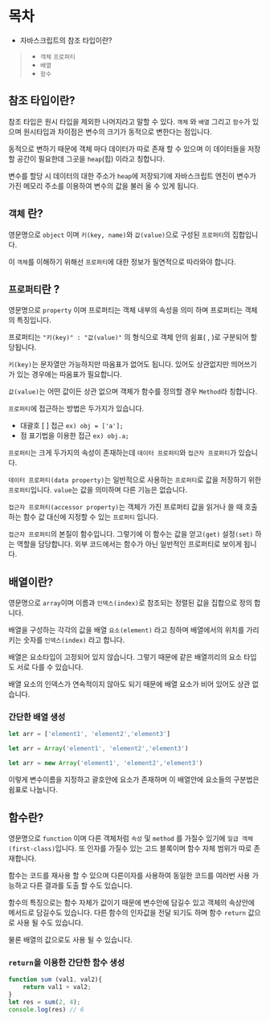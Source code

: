 # 목차

- 자바스크립트의 참조 타입이란?

> - `객체`
> `프로퍼티`
> - `배열`
> - `함수`

## 참조 타입이란?

참조 타입은 원시 타입을 제외한 나머지라고 말할 수 있다. `객체` 와 `배열` 그리고 `함수`가 있으며 원시타입과 차이점은 변수의 크기가 동적으로 변한다는 점입니다.

동적으로 변하기 때문에 객체 마다 데이터가 따로 존재 할 수 있으며 이 데이터들을 저장 할 공간이 필요한데 그곳을 `heap`(힙) 이라고 칭합니다.

변수를 할당 시 데이터의 대한 주소가 `heap`에 저장되기에 자바스크립트 엔진이 변수가 가진 메모리 주소를 이용하여 변수의 값을 불러 올 수 있게 됩니다.


## `객체` 란?

영문명으로 `object` 이며 `키(key, name)`와 `값(value)`으로 구성된 `프로퍼티`의 집합입니다. 

이 `객체`를 이해하기 위해선 `프로퍼티`에 대한 정보가 필연적으로 따라와야 합니다.


## `프로퍼티`란 ?
영문명으로 `property` 이며 프로퍼티는 객체 내부의 속성을 의미 하며 프로퍼티는 객체의 특징입니다.

프로퍼티는 `"키(key)" : "값(value)"` 의 형식으로 객체 안의 쉼표( , )로 구분되어 할당됩니다.

`키(key)`는 문자열만 가능하지만 따옴표가 없어도 됩니다. 있어도 상관없지만 띄어쓰기가 있는 경우에는 따옴표가 필요합니다.

`값(value)`는 어떤 값이든 상관 없으며 객체가 함수를 정의할 경우 `Method`라 칭합니다.

`프로퍼티`에 접근하는 방법은 두가지가 있습니다.

- 대괄호 [ ] 접근 
`ex) obj = ['a'];`
- 점 표기법을 이용한 접근 `ex) obj.a;`

`프로퍼티`는 크게 두가지의 속성이 존재하는데 `데이터 프로퍼티`와 `접근자 프로퍼티`가 있습니다.

`데이터 프로퍼티(data property)`는 일반적으로 사용하는 `프로퍼티`로 값을 저장하기 위한 `프로퍼티`입니다. `value`는 값을 의미하며 다른 기능은 없습니다.

`접근자 프로퍼티(accessor property)`는 객체가 가진 프로퍼티 값을 읽거나 쓸 때 호출하는 함수 값 대신에 지정할 수 있는 `프로퍼티` 입니다. 

`접근자 프로퍼티`의 본질이 함수입니다. 그렇기에 이 함수는 값을 얻고`(get)` 설정`(set)` 하는 역할을 담당합니다. 외부 코드에서는 함수가 아닌 일반적인 프로퍼티로 보이게 됩니다.

## 배열이란?
영문명으로 `array`이며 이름과 `인덱스(index)`로 참조되는 정렬된 값을 집합으로 정의 합니다.

배열을 구성하는 각각의 값을 배열 `요소(element)` 라고 칭하며 배열에서의 위치를 가리키는 숫자를 `인덱스(index)` 라고 합니다.

배열은 요소타입이 고정되어 있지 않습니다. 그렇기 때문에 같은 배열끼리의 요소 타입도 서로 다를 수 있습니다.

배열 요소의 인덱스가 연속적이지 않아도 되기 때문에 배열 요소가 비어 있어도 상관 없습니다.

### 간단한 배열 생성
```js
let arr = ['element1', 'element2','element3']

let arr = Array('element1', 'element2','element3')

let arr = new Array('element1', 'element2','element3')
```
이렇게 변수이름을 지정하고 괄호안에 요소가 존재하며 이 배열안에 요소들의 구분법은 쉼표로 나눕니다.

## 함수란?

영문명으로 `function` 이며 다른 객체처럼 `속성` 및 `method` 를 가질수 있기에 `일급 객체(first-class)`입니다. 또 인자를 가질수 있는 고드 블록이며 함수 자체 범위가 따로 존재합니다.

함수는 코드를 재사용 할 수 있으며 다른이자를 사용하여 동일한 코드를 여러번 사용 가능하고 다른 결과를 도출 할 수도 있습니다.

함수의 특징으로는 함수 자체가 값이기 때문에 변수안에 담길수 있고 객체의 속상안에 메서드로 담길수도 있습니다.
다른 함수의 인자값을 전달 되기도 하며 함수 `return` 값으로 사용 될 수도 있습니다.

물론 배열의 값으로도 사용 될 수 있습니다.

### `return`을 이용한 간단한 함수 생성
```js
function sum (val1, val2){
    return val1 + val2;
}
let res = sum(2, 4);
console.log(res) // 6
```